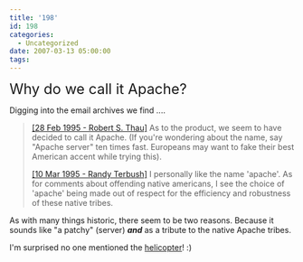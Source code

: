 ```yaml
---
title: '198'
id: 198
categories:
  - Uncategorized
date: 2007-03-13 05:00:00
tags:
---
```


<span style="font-size:180%;">Why do we call it Apache?</span>

Digging into the email archives we find ....
> [[28 Feb 1995 - Robert S. Thau]](http://mail-archives.apache.org/mod_mbox/httpd-dev/199503.mbox/%3c9502281620.AA24455@volterra%3e) As to the product, we seem to have decided to call it Apache.  (If you're wondering about the name, say "Apache server" ten times fast. Europeans may want to fake their best American accent while trying this).
> 
> [[10 Mar 1995 - Randy Terbush]](http://mail-archives.apache.org/mod_mbox/httpd-dev/199503.mbox/%3c199503101519.JAA21867@sierra.zyzzyva.com%3e) I personally like the name 'apache'. As for comments about offending native americans, I see the choice of 'apache' being made out of respect for the efficiency and robustness of these native tribes.

As with many things historic, there seem to be two reasons. Because it sounds like "a patchy"  (server) <span style="font-weight:bold;font-style:italic;">and</span> as a tribute to the native Apache tribes.

I'm surprised no one mentioned the [helicopter](http://en.wikipedia.org/wiki/AH-64_Apache)! :)
